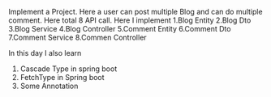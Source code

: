 Implement a Project. Here a user can post multiple Blog and can do multiple comment. Here total 8 API call.
Here I implement
1.Blog Entity
2.Blog Dto
3.Blog Service
4.Blog Controller
5.Comment Entity
6.Comment Dto
7.Comment Service
8.Commen Controller

In this day I also learn 
1.	Cascade Type in spring boot
2.	FetchType in Spring boot
3.	Some Annotation 
